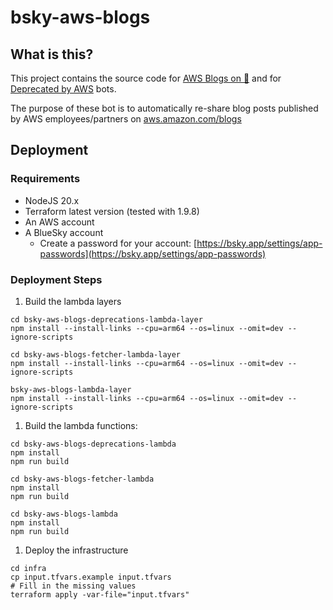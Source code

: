 # bsky-aws-blogs

## What is this?

This project contains the source code for [AWS Blogs on 🦋](https://bsky.app/profile/awsblogs.bsky.social) and for [Deprecated by AWS](https://bsky.app/profile/deprecatedbyaws.bsky.social) bots. 

The purpose of these bot is to automatically re-share blog posts published by AWS employees/partners on [aws.amazon.com/blogs](https://aws.amazon.com/blogs)

## Deployment

### Requirements

- NodeJS 20.x
- Terraform latest version (tested with 1.9.8)
- An AWS account
- A BlueSky account
    - Create a password for your account: [https://bsky.app/settings/app-passwords](https://bsky.app/settings/app-passwords)

### Deployment Steps

1. Build the lambda layers

```
cd bsky-aws-blogs-deprecations-lambda-layer
npm install --install-links --cpu=arm64 --os=linux --omit=dev --ignore-scripts
```

```
cd bsky-aws-blogs-fetcher-lambda-layer
npm install --install-links --cpu=arm64 --os=linux --omit=dev --ignore-scripts
```

```
bsky-aws-blogs-lambda-layer
npm install --install-links --cpu=arm64 --os=linux --omit=dev --ignore-scripts
```

1. Build the lambda functions:

```
cd bsky-aws-blogs-deprecations-lambda
npm install
npm run build
```

```
cd bsky-aws-blogs-fetcher-lambda
npm install
npm run build
```

```
cd bsky-aws-blogs-lambda
npm install
npm run build
```

1. Deploy the infrastructure

```
cd infra
cp input.tfvars.example input.tfvars
# Fill in the missing values
terraform apply -var-file="input.tfvars"
```